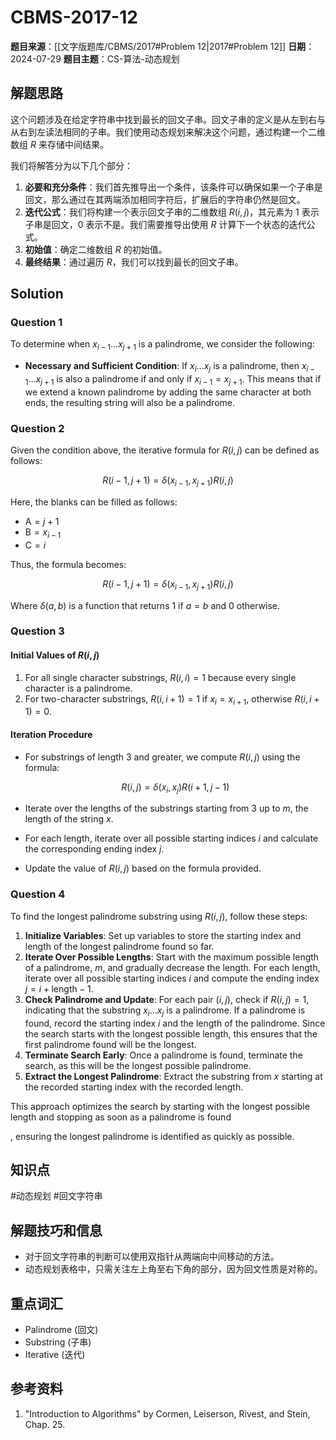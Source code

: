 # CBMS-2017-12

**题目来源**：[[文字版题库/CBMS/2017#Problem 12|2017#Problem 12]]
**日期**：2024-07-29
**题目主题**：CS-算法-动态规划

## 解题思路

这个问题涉及在给定字符串中找到最长的回文子串。回文子串的定义是从左到右与从右到左读法相同的子串。我们使用动态规划来解决这个问题，通过构建一个二维数组 $R$ 来存储中间结果。

我们将解答分为以下几个部分：

1. **必要和充分条件**：我们首先推导出一个条件，该条件可以确保如果一个子串是回文，那么通过在其两端添加相同字符后，扩展后的字符串仍然是回文。
2. **迭代公式**：我们将构建一个表示回文子串的二维数组 $R(i, j)$，其元素为 1 表示子串是回文，0 表示不是。我们需要推导出使用 $R$ 计算下一个状态的迭代公式。
3. **初始值**：确定二维数组 $R$ 的初始值。
4. **最终结果**：通过遍历 $R$，我们可以找到最长的回文子串。

## Solution

### Question 1

To determine when $x_{i-1} \ldots x_{j+1}$ is a palindrome, we consider the following:

- **Necessary and Sufficient Condition**: If $x_i \ldots x_j$ is a palindrome, then $x_{i-1} \ldots x_{j+1}$ is also a palindrome if and only if $x_{i-1} = x_{j+1}$. This means that if we extend a known palindrome by adding the same character at both ends, the resulting string will also be a palindrome.

### Question 2

Given the condition above, the iterative formula for $R(i, j)$ can be defined as follows:

$$
R(i-1, j+1) = \delta(x_{i-1}, x_{j+1}) R(i, j)
$$

Here, the blanks can be filled as follows:

- $\text{A} = j + 1$
- $\text{B} = x_{i-1}$
- $\text{C} = i$

Thus, the formula becomes:

$$
R(i-1, j+1) = \delta(x_{i-1}, x_{j+1}) R(i, j)
$$

Where $\delta(a, b)$ is a function that returns 1 if $a = b$ and 0 otherwise.

### Question 3

#### Initial Values of $R(i, j)$

1. For all single character substrings, $R(i, i) = 1$ because every single character is a palindrome.
2. For two-character substrings, $R(i, i+1) = 1$ if $x_i = x_{i+1}$, otherwise $R(i, i+1) = 0$.

#### Iteration Procedure

- For substrings of length 3 and greater, we compute $R(i, j)$ using the formula:

  $$R(i, j) = \delta(x_i, x_j) R(i+1, j-1)$$

- Iterate over the lengths of the substrings starting from 3 up to $m$, the length of the string $x$.
- For each length, iterate over all possible starting indices $i$ and calculate the corresponding ending index $j$.
- Update the value of $R(i, j)$ based on the formula provided.

### Question 4

To find the longest palindrome substring using $R(i, j)$, follow these steps:

1. **Initialize Variables**: Set up variables to store the starting index and length of the longest palindrome found so far.
2. **Iterate Over Possible Lengths**: Start with the maximum possible length of a palindrome, $m$, and gradually decrease the length. For each length, iterate over all possible starting indices $i$ and compute the ending index $j = i + \text{length} - 1$.
3. **Check Palindrome and Update**: For each pair $(i, j)$, check if $R(i, j) = 1$, indicating that the substring $x_i \ldots x_j$ is a palindrome. If a palindrome is found, record the starting index $i$ and the length of the palindrome. Since the search starts with the longest possible length, this ensures that the first palindrome found will be the longest.
4. **Terminate Search Early**: Once a palindrome is found, terminate the search, as this will be the longest possible palindrome.
5. **Extract the Longest Palindrome**: Extract the substring from $x$ starting at the recorded starting index with the recorded length.

This approach optimizes the search by starting with the longest possible length and stopping as soon as a palindrome is found

, ensuring the longest palindrome is identified as quickly as possible.

## 知识点

#动态规划 #回文字符串

## 解题技巧和信息

- 对于回文字符串的判断可以使用双指针从两端向中间移动的方法。
- 动态规划表格中，只需关注左上角至右下角的部分，因为回文性质是对称的。

## 重点词汇

- Palindrome (回文)
- Substring (子串)
- Iterative (迭代)

## 参考资料

1. "Introduction to Algorithms" by Cormen, Leiserson, Rivest, and Stein, Chap. 25.
